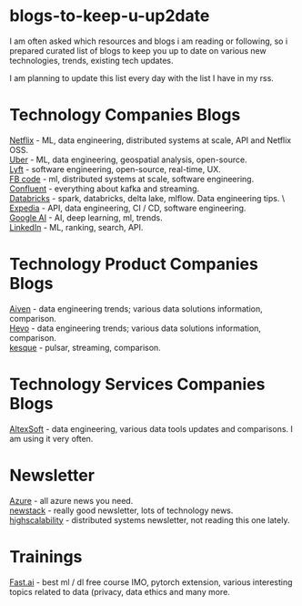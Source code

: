 # blogs-to-keep-u-up2date
I am often asked which resources and blogs i am reading or following, so i prepared curated list of blogs to keep you up to date on various new technologies, trends, existing tech updates.

I am planning to update this list every day with the list I have in my rss.

# Technology Companies Blogs 

[Netflix](https://netflixtechblog.com/) - ML, data engineering, distributed systems at scale, API and Netflix OSS. \
[Uber](https://eng.uber.com/) - ML, data engineering, geospatial analysis, open-source. \
[Lyft](https://eng.lyft.com/) - software engineering, open-source, real-time, UX. \
[FB code](https://engineering.fb.com/) - ml, distributed systems at scale, software engineering. \
[Confluent](https://www.confluent.io/blog/) - everything about kafka and streaming. \
[Databricks](https://databricks.com/blog) - spark, databricks, delta lake, mlflow. Data engineering tips. \ 
[Expedia](https://medium.com/expedia-group-tech/) - API, data engineering, CI / CD, software engineering. \
[Google AI](https://ai.googleblog.com/) - AI, deep learning, ml, trends. \
[LinkedIn](https://engineering.linkedin.com/) - ML, ranking, search, API.


# Technology Product Companies Blogs 

[Aiven](https://aiven.io/blog?posts=30) - data engineering trends; various data solutions information, comparison. \
[Hevo](https://hevodata.com/blog/) - data engineering trends; various data solutions information, comparison. \
[kesque](https://kesque.com/blog/) - pulsar, streaming, comparison.

# Technology Services Companies Blogs 

[AltexSoft](https://www.altexsoft.com/blog/) - data engineering, various data tools updates and comparisons. I am using it very often. 


# Newsletter 

[Azure](https://azureweekly.info/) - all azure news you need. \
[newstack](https://thenewstack.io/) - really good newsletter, lots of technology news. \
[highscalability](http://highscalability.com/) - distributed systems newsletter, not reading this one lately.

# Trainings 

[Fast.ai](https://www.fast.ai/) - best ml / dl free course IMO, pytorch extension, various interesting topics related to data (privacy, data ethics and many more. 

